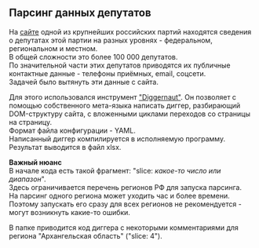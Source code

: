## Парсинг данных депутатов

На [сайте](https://ideputat.er.ru/) одной из крупнейших российских партий находятся сведения о депутатах этой партии на разных уровнях - федеральном, региональном и местном.  
В общей сложности это более 100 000 депутатов.  
По значительной части этих депутатов приводятся их публичные контактные данные - телефоны приёмных, email, соцсети.  
Задачей было вытянуть эти данные с сайта.


Для этого использовался инструмент ["Diggernaut"](https://www.diggernaut.ru/). Он позволяет с помощью собственного мета-языка написать диггер, разбирающий DOM-структуру сайта, с вложенными циклами переходов со страницы на страницу.  
Формат файла конфигурации - YAML.  
Написанный диггер компилируется в исполняемую программу.
Результат выводится в файл xlsx.

**Важный нюанс**  
В начале кода есть такой фрагмент: "slice: *какое-то число или диапазон*".  
Здесь ограничивается перечень регионов РФ для запуска парсинга.  
На парсинг одного региона может уходить час и более времени. Поэтому запускать его сразу для всех регионов не рекомендуется - могут возникнуть какие-то ошибки.

В папке приводится код диггера с некоторыми комментариями для региона "Архангельская область" ("slice: 4").
